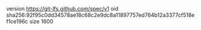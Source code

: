 version https://git-lfs.github.com/spec/v1
oid sha256:92f95c0dd34578ae18c68c2e9dc8a11897757ed764b12a3377cf518ef1ce196c
size 1600
